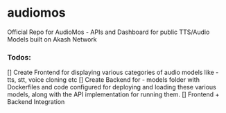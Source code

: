# audiomos
Official Repo for AudioMos - APIs and Dashboard for public TTS/Audio Models built on Akash Network


### Todos:
[] Create Frontend for displaying various categories of audio models like - tts, stt, voice cloning etc
[] Create Backend for - models folder with Dockerfiles and code configured for deploying and loading these various models, along with the API implementation for running them.
[] Frontend + Backend Integration
